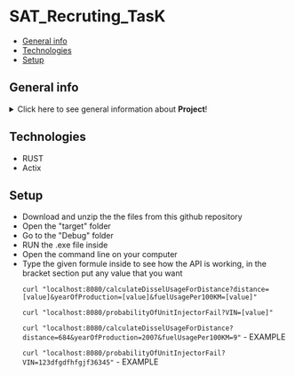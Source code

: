 # SAT_Recruting_TasK

* [General info](#general-info)
* [Technologies](#technologies)
* [Setup](#setup)


## General info
<details>
<summary>Click here to see general information about <b>Project</b>!</summary>
REST API to calculate the fuel usage and projecting the probability of the unit injector fail.
API was build with the help of the RUST framework Actix, which makes it run faster and you don't have to care about stringly typed objects since from request to response everything has types.
API implements following endpoints:
  GET: /calculateDisselUsageForDistance
  GET: /probabilityOfUnitInjectorFail

</details>

## Technologies
<ul>
<li>RUST</li>
<li>Actix</li>
</ul>

## Setup
<ul>
<li>Download and unzip the the files from this github repository</li>
<li>Open the "target" folder </li>
<li>Go to the "Debug" folder</li>
<li>RUN the .exe file inside</li>
<li>Open the command line on your computer</li>
<li>Type the given formule inside to see how the API is working, in the bracket section put any value that you want</li>
  
  
  `curl "localhost:8080/calculateDisselUsageForDistance?distance=[value]&yearOfProduction=[value]&fuelUsagePer100KM=[value]"`
  
  `curl "localhost:8080/probabilityOfUnitInjectorFail?VIN=[value]"`
  
  `curl "localhost:8080/calculateDisselUsageForDistance?distance=684&yearOfProduction=2007&fuelUsagePer100KM=9"` - EXAMPLE
  
  `curl "localhost:8080/probabilityOfUnitInjectorFail?VIN=123dfgdfhfgjf36345"` - EXAMPLE
</ul>
